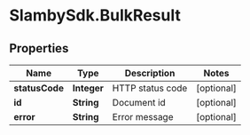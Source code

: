 # SlambySdk.BulkResult

## Properties
Name | Type | Description | Notes
------------ | ------------- | ------------- | -------------
**statusCode** | **Integer** | HTTP status code | [optional] 
**id** | **String** | Document id | [optional] 
**error** | **String** | Error message | [optional] 



